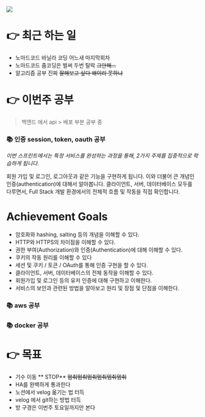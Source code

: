 ![](https://images.velog.io/images/ww3ysq/post/a662529a-7b01-4c6c-ae0c-07cb6bcdc90e/image.png)

# 👉 최근 하는 일

- 노마드코드 바닐라 코딩 어느새 마지막회차
- 노마드코드 줌코딩은 벌써 두번 탈락 ~~그만해...~~
- 알고리즘 공부 진짜 ~~잘해보고 싶다 왜이리 못하냐~~

# 👉 이번주 공부

> 백엔드 에서 api > 배포 부분 공부 중

### 📚 인증 session, token, oauth 공부

_이번 스프린트에서는 특정 서비스를 완성하는 과정을 통해, 2가지 주제를 집중적으로 학습하게 됩니다._

회원 가입 및 로그인, 로그아웃과 같은 기능을 구현하게 됩니다. 이와 더불어 큰 개념인 인증(authentication)에 대해서 알아봅니다.
클라이언트, 서버, 데이터베이스 모두를 다루면서, Full Stack 개발 환경에서의 전체적 흐름 및 작동을 직접 확인합니다.

# Achievement Goals

- 암호화와 hashing, salting 등의 개념을 이해할 수 있다.
- HTTP와 HTTPS의 차이점을 이해할 수 있다.
- 권한 부여(Authorization)와 인증(Authentication)에 대해 이해할 수 있다.
- 쿠키의 작동 원리를 이해할 수 있다
- 세션 및 쿠키 / 토큰 / OAuth를 통해 인증 구현을 할 수 있다.
- 클라이언트, 서버, 데이터베이스의 전체 동작을 이해할 수 있다.
- 회원가입 및 로그인 등의 유저 인증에 대해 구현하고 이해한다.
- 서비스의 보안과 관련된 방법을 알아보고 원리 및 장점 및 단점을 이해한다.

### 📚 aws 공부

### 📚 docker 공부

# 👉 목표

- 기수 이동 ** STOP** ~~멈춰멈춰멈춰멈춰멈춰멈춰~~
- HA를 완벽하게 통과한다
- 노션에서 velog 옮기는 법 터득
- velog 에서 git하는 방법 터득
- 방 구경은 이번주 토요일까지만 본다
